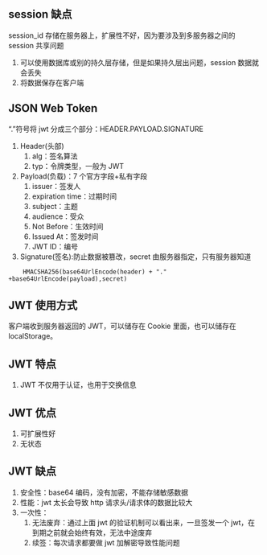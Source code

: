 <!-- @format -->

## session 缺点

session_id 存储在服务器上，扩展性不好，因为要涉及到多服务器之间的 session 共享问题

1. 可以使用数据库或别的持久层存储，但是如果持久层出问题，session 数据就会丢失
2. 将数据保存在客户端

## JSON Web Token

“.”符号将 jwt 分成三个部分：HEADER.PAYLOAD.SIGNATURE

1. Header(头部)
   1. alg：签名算法
   2. typ：令牌类型，一般为 JWT
2. Payload(负载)：7 个官方字段+私有字段
   1. issuer：签发人
   2. expiration time：过期时间
   3. subject：主题
   4. audience：受众
   5. Not Before：生效时间
   6. Issued At：签发时间
   7. JWT ID：编号
3. Signature(签名):防止数据被篡改，secret 由服务器指定，只有服务器知道

```javascrit
    HMACSHA256(base64UrlEncode(header) + "." +base64UrlEncode(payload),secret)
```

## JWT 使用方式

客户端收到服务器返回的 JWT，可以储存在 Cookie 里面，也可以储存在 localStorage。

## JWT 特点

1. JWT 不仅用于认证，也用于交换信息

## JWT 优点

1. 可扩展性好
2. 无状态

## JWT 缺点

1. 安全性：base64 编码，没有加密，不能存储敏感数据
2. 性能：jwt 太长会导致 http 请求头/请求体的数据比较大
3. 一次性：
   1. 无法废弃：通过上面 jwt 的验证机制可以看出来，一旦签发一个 jwt，在到期之前就会始终有效，无法中途废弃
   2. 续签：每次请求都要做 jwt 加解密导致性能问题
